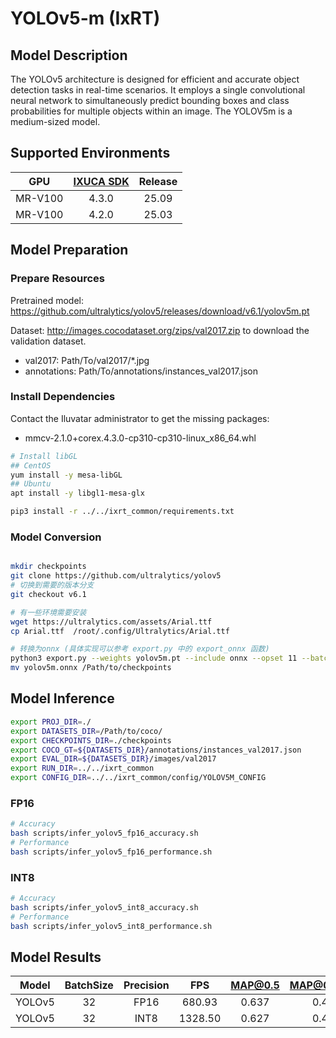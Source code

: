 # YOLOv5-m (IxRT)

## Model Description

The YOLOv5 architecture is designed for efficient and accurate object detection tasks in real-time scenarios. It employs a single convolutional neural network to simultaneously predict bounding boxes and class probabilities for multiple objects within an image. The YOLOV5m is a medium-sized model.

## Supported Environments

| GPU    | [IXUCA SDK](https://gitee.com/deep-spark/deepspark#%E5%A4%A9%E6%95%B0%E6%99%BA%E7%AE%97%E8%BD%AF%E4%BB%B6%E6%A0%88-ixuca) | Release |
| :----: | :----: | :----: |
| MR-V100 | 4.3.0 | 25.09 |
| MR-V100 | 4.2.0 | 25.03 |

## Model Preparation

### Prepare Resources

Pretrained model: <https://github.com/ultralytics/yolov5/releases/download/v6.1/yolov5m.pt>

Dataset: <http://images.cocodataset.org/zips/val2017.zip> to download the validation dataset.

- val2017: Path/To/val2017/*.jpg
- annotations: Path/To/annotations/instances_val2017.json

### Install Dependencies

Contact the Iluvatar administrator to get the missing packages:
- mmcv-2.1.0+corex.4.3.0-cp310-cp310-linux_x86_64.whl

```bash
# Install libGL
## CentOS
yum install -y mesa-libGL
## Ubuntu
apt install -y libgl1-mesa-glx

pip3 install -r ../../ixrt_common/requirements.txt
```

### Model Conversion

```bash

mkdir checkpoints
git clone https://github.com/ultralytics/yolov5
# 切换到需要的版本分支
git checkout v6.1

# 有一些环境需要安装
wget https://ultralytics.com/assets/Arial.ttf
cp Arial.ttf  /root/.config/Ultralytics/Arial.ttf

# 转换为onnx (具体实现可以参考 export.py 中的 export_onnx 函数)
python3 export.py --weights yolov5m.pt --include onnx --opset 11 --batch-size 32
mv yolov5m.onnx /Path/to/checkpoints
```

## Model Inference

```bash
export PROJ_DIR=./
export DATASETS_DIR=/Path/to/coco/
export CHECKPOINTS_DIR=./checkpoints
export COCO_GT=${DATASETS_DIR}/annotations/instances_val2017.json
export EVAL_DIR=${DATASETS_DIR}/images/val2017
export RUN_DIR=../../ixrt_common
export CONFIG_DIR=../../ixrt_common/config/YOLOV5M_CONFIG
```

### FP16

```bash
# Accuracy
bash scripts/infer_yolov5_fp16_accuracy.sh
# Performance
bash scripts/infer_yolov5_fp16_performance.sh
```

### INT8

```bash
# Accuracy
bash scripts/infer_yolov5_int8_accuracy.sh
# Performance
bash scripts/infer_yolov5_int8_performance.sh
```

## Model Results

| Model  | BatchSize | Precision | FPS     | MAP@0.5 | MAP@0.5:0.95 |
| :----: | :----: | :----: | :----: | :----: | :----: |
| YOLOv5 | 32        | FP16      | 680.93  | 0.637   | 0.447        |
| YOLOv5 | 32        | INT8      | 1328.50 | 0.627   | 0.425        |
